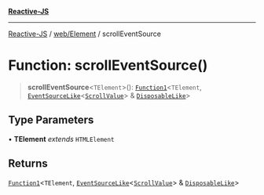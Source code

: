 [**Reactive-JS**](../../../README.md)

***

[Reactive-JS](../../../README.md) / [web/Element](../README.md) / scrollEventSource

# Function: scrollEventSource()

> **scrollEventSource**\<`TElement`\>(): [`Function1`](../../../functions/type-aliases/Function1.md)\<`TElement`, [`EventSourceLike`](../../../computations/interfaces/EventSourceLike.md)\<[`ScrollValue`](../../interfaces/ScrollValue.md)\> & [`DisposableLike`](../../../utils/interfaces/DisposableLike.md)\>

## Type Parameters

• **TElement** *extends* `HTMLElement`

## Returns

[`Function1`](../../../functions/type-aliases/Function1.md)\<`TElement`, [`EventSourceLike`](../../../computations/interfaces/EventSourceLike.md)\<[`ScrollValue`](../../interfaces/ScrollValue.md)\> & [`DisposableLike`](../../../utils/interfaces/DisposableLike.md)\>
